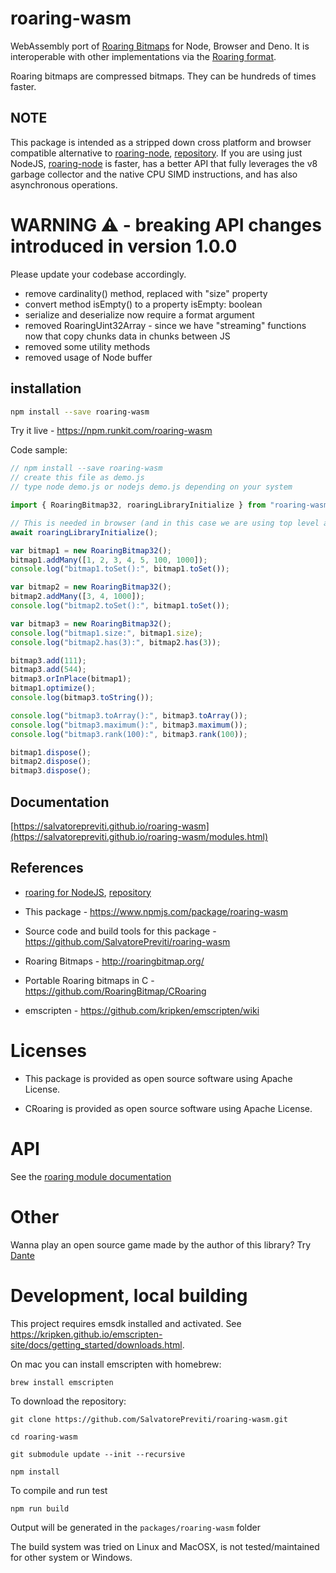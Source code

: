 # roaring-wasm

WebAssembly port of [Roaring Bitmaps](http://roaringbitmap.org) for Node, Browser and Deno.
It is interoperable with other implementations via the [Roaring format](https://github.com/RoaringBitmap/RoaringFormatSpec/).

Roaring bitmaps are compressed bitmaps. They can be hundreds of times faster.

## NOTE

This package is intended as a stripped down cross platform and browser compatible alternative to [roaring-node](https://www.npmjs.com/package/roaring), [repository](https://github.com/SalvatorePreviti/roaring-node).
If you are using just NodeJS, [roaring-node](https://github.com/SalvatorePreviti/roaring-node) is faster, has a better API that fully leverages the v8 garbage collector and the native CPU SIMD instructions, and has also asynchronous operations.

# WARNING ⚠️ - breaking API changes introduced in version 1.0.0

Please update your codebase accordingly.

- remove cardinality() method, replaced with "size" property
- convert method isEmpty() to a property isEmpty: boolean
- serialize and deserialize now require a format argument
- removed RoaringUint32Array - since we have "streaming" functions now that copy chunks data in chunks between JS
- removed some utility methods
- removed usage of Node buffer

## installation

```sh
npm install --save roaring-wasm
```

Try it live - <https://npm.runkit.com/roaring-wasm>

Code sample:

```javascript
// npm install --save roaring-wasm
// create this file as demo.js
// type node demo.js or nodejs demo.js depending on your system

import { RoaringBitmap32, roaringLibraryInitialize } from "roaring-wasm";

// This is needed in browser (and in this case we are using top level await), in nodejs this is not required.
await roaringLibraryInitialize();

var bitmap1 = new RoaringBitmap32();
bitmap1.addMany([1, 2, 3, 4, 5, 100, 1000]);
console.log("bitmap1.toSet():", bitmap1.toSet());

var bitmap2 = new RoaringBitmap32();
bitmap2.addMany([3, 4, 1000]);
console.log("bitmap2.toSet():", bitmap1.toSet());

var bitmap3 = new RoaringBitmap32();
console.log("bitmap1.size:", bitmap1.size);
console.log("bitmap2.has(3):", bitmap2.has(3));

bitmap3.add(111);
bitmap3.add(544);
bitmap3.orInPlace(bitmap1);
bitmap1.optimize();
console.log(bitmap3.toString());

console.log("bitmap3.toArray():", bitmap3.toArray());
console.log("bitmap3.maximum():", bitmap3.maximum());
console.log("bitmap3.rank(100):", bitmap3.rank(100));

bitmap1.dispose();
bitmap2.dispose();
bitmap3.dispose();
```

## Documentation

[https://salvatorepreviti.github.io/roaring-wasm](https://salvatorepreviti.github.io/roaring-wasm/modules.html)

## References

- [roaring for NodeJS](https://www.npmjs.com/package/roaring), [repository](https://github.com/SalvatorePreviti/roaring-node)

- This package - <https://www.npmjs.com/package/roaring-wasm>

- Source code and build tools for this package - <https://github.com/SalvatorePreviti/roaring-wasm>

- Roaring Bitmaps - <http://roaringbitmap.org/>

- Portable Roaring bitmaps in C - <https://github.com/RoaringBitmap/CRoaring>

- emscripten - <https://github.com/kripken/emscripten/wiki>

# Licenses

- This package is provided as open source software using Apache License.

- CRoaring is provided as open source software using Apache License.

# API

See the [roaring module documentation](https://salvatorepreviti.github.io/roaring-wasm/modules.html)

# Other

Wanna play an open source game made by the author of this library? Try [Dante](https://github.com/SalvatorePreviti/js13k-2022)

# Development, local building

This project requires emsdk installed and activated. See <https://kripken.github.io/emscripten-site/docs/getting_started/downloads.html>.

On mac you can install emscripten with homebrew:

```
brew install emscripten
```

To download the repository:

```
git clone https://github.com/SalvatorePreviti/roaring-wasm.git

cd roaring-wasm

git submodule update --init --recursive

npm install
```

To compile and run test

```
npm run build
```

Output will be generated in the `packages/roaring-wasm` folder

The build system was tried on Linux and MacOSX, is not tested/maintained for other system or Windows.
